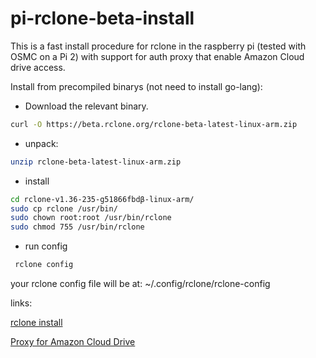 # pi-rclone-beta-install

This is a fast install procedure for rclone in the raspberry pi (tested with OSMC on a Pi 2) with support for auth proxy that enable Amazon Cloud drive access.

Install from precompiled binarys (not need to install go-lang):

* Download the relevant binary.

```bash
curl -O https://beta.rclone.org/rclone-beta-latest-linux-arm.zip
```

* unpack:

```bash
unzip rclone-beta-latest-linux-arm.zip
```

* install

```bash
cd rclone-v1.36-235-g51866fbdβ-linux-arm/
sudo cp rclone /usr/bin/
sudo chown root:root /usr/bin/rclone
sudo chmod 755 /usr/bin/rclone
```

* run config

```bash
 rclone config
```

your rclone config file will be at: ~/.config/rclone/rclone-config


links:

[rclone install](https://rclone.org/install/)

[Proxy for Amazon Cloud Drive](https://forum.rclone.org/t/proxy-for-amazon-cloud-drive/28489)
